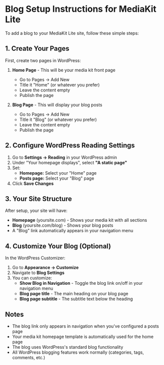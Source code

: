 # Blog Setup Instructions for MediaKit Lite

To add a blog to your MediaKit Lite site, follow these simple steps:

## 1. Create Your Pages

First, create two pages in WordPress:

1. **Home Page** - This will be your media kit front page
   - Go to Pages → Add New
   - Title it "Home" (or whatever you prefer)
   - Leave the content empty
   - Publish the page

2. **Blog Page** - This will display your blog posts
   - Go to Pages → Add New
   - Title it "Blog" (or whatever you prefer)
   - Leave the content empty
   - Publish the page

## 2. Configure WordPress Reading Settings

1. Go to **Settings → Reading** in your WordPress admin
2. Under "Your homepage displays", select **"A static page"**
3. Set:
   - **Homepage:** Select your "Home" page
   - **Posts page:** Select your "Blog" page
4. Click **Save Changes**

## 3. Your Site Structure

After setup, your site will have:
- **Homepage** (yoursite.com) - Shows your media kit with all sections
- **Blog** (yoursite.com/blog) - Shows your blog posts
- A "Blog" link automatically appears in your navigation menu

## 4. Customize Your Blog (Optional)

In the WordPress Customizer:
1. Go to **Appearance → Customize**
2. Navigate to **Blog Settings**
3. You can customize:
   - **Show Blog in Navigation** - Toggle the blog link on/off in your navigation menu
   - **Blog page title** - The main heading on your blog page
   - **Blog page subtitle** - The subtitle text below the heading

## Notes

- The blog link only appears in navigation when you've configured a posts page
- Your media kit homepage template is automatically used for the home page
- The blog uses WordPress's standard blog functionality
- All WordPress blogging features work normally (categories, tags, comments, etc.)